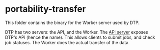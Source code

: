 # portability-transfer

This folder contains the binary for the Worker server used by DTP.

DTP has two servers: the API, and the Worker.  The [API server](../portability-api)
exposes DTP's API (hence the name).  This allows clients to submit jobs,
and check job statuses.  The Worker does the actual transfer
of the data.
